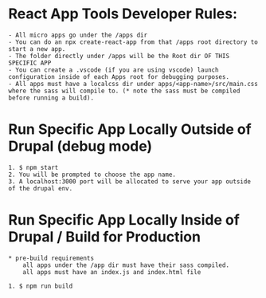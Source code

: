 # React App Tools Developer Rules:

    - All micro apps go under the /apps dir
    - You can do an npx create-react-app from that /apps root directory to start a new app.
    - The folder directly under /apps will be the Root dir OF THIS SPECIFIC APP
    - You can create a .vscode (if you are using vscode) launch configuration inside of each Apps root for debugging purposes.
    - All apps must have a localcss dir under apps/<app-name>/src/main.css where the sass will compile to. (* note the sass must be compiled before running a build).

# Run Specific App Locally Outside of Drupal (debug mode)

    1. $ npm start
    2. You will be prompted to choose the app name.
    3. A localhost:3000 port will be allocated to serve your app outside of the drupal env.

# Run Specific App Locally Inside of Drupal / Build for Production

    * pre-build requirements
        all apps under the /app dir must have their sass compiled.
        all apps must have an index.js and index.html file

    1. $ npm run build
